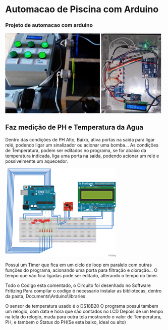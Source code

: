 # Automacao de Piscina com Arduino

### Projeto de automacao com arduino

<img src="https://github.com/Gabrirodri/Automacao-arduino-piscina/blob/Gabrirodri-patch-2/imagens/painel%20automacao%20piscina.jpeg" width="300">        <img src="https://github.com/Gabrirodri/Automacao-arduino-piscina/blob/Gabrirodri-patch-2/imagens/painel%20automacao%20piscina%202.jpeg" width="190">

## Faz medição de PH e Temperatura da Agua

Dentro das condições de PH Alto, Baixo, ativa portas na saida para ligar relé, podendo ligar um sinalizador ou acionar uma bomba...
As condições de Temperatura, podem ser  editados no programa, se for abaixo da temperatura indicada, liga uma porta na saida, podendo acionar um relé e possivelmente um aquecedor.

<img src="https://github.com/Gabrirodri/Automacao-arduino-piscina/blob/master/imagens/circuito-fritizing.png" width="350">

Possui um Timer que fica em um ciclo de loop em paralelo com outras funções do programa, acionando uma porta para filtração e cloração... 
O tempo que vão fica ligadas pode ser editado, alterando o tempo do timer. 

Todo o Codigo esta comentado, o Circuito foi desenhado no Software Fritizing
Para compilar o codigo é necessario instalar as bibliotecas, dentro da pasta, Documents\Arduino\libraries

O sensor de temperatura usado é o DS18B20
O programa possui tambem um relogio, com data e hora que são contados no LCD
Depois de um tempo na tela do relogio, muda para outra tela mostrando o valor de Temperatura, PH, e tambem o Status do PH(Se esta baixo, ideal ou alto)
